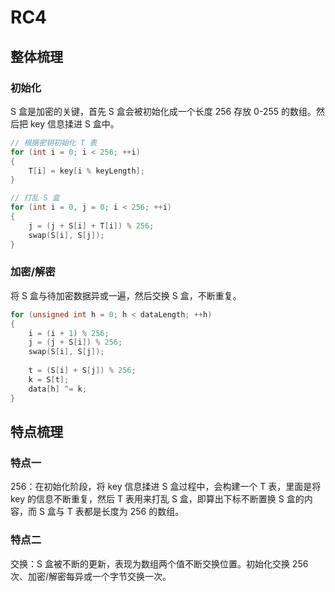 # RC4

## 整体梳理
### 初始化
S 盒是加密的关键，首先 S 盒会被初始化成一个长度 256 存放 0-255 的数组。然后把 key 信息揉进 S 盒中。
```c++
// 根据密钥初始化 T 表
for (int i = 0; i < 256; ++i)
{
    T[i] = key[i % keyLength];
}

// 打乱 S 盒
for (int i = 0, j = 0; i < 256; ++i)
{
    j = (j + S[i] + T[i]) % 256;
    swap(S[i], S[j]);
}
```
### 加密/解密
将 S 盒与待加密数据异或一遍，然后交换 S 盒，不断重复。
```c++
for (unsigned int h = 0; h < dataLength; ++h)
{
    i = (i + 1) % 256;
    j = (j + S[i]) % 256;
    swap(S[i], S[j]);
    
    t = (S[i] + S[j]) % 256;
    k = S[t];
    data[h] ^= k;
}
```

## 特点梳理
### 特点一
256：在初始化阶段，将 key 信息揉进 S 盒过程中，会构建一个 T 表，里面是将 key 的信息不断重复，然后 T 表用来打乱 S 盒，即算出下标不断置换 S 盒的内容，而 S 盒与 T 表都是长度为 256 的数组。

### 特点二
交换：S 盒被不断的更新，表现为数组两个值不断交换位置。初始化交换 256 次、加密/解密每异或一个字节交换一次。